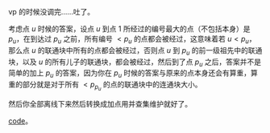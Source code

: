 vp 的时候没调完……吐了。

考虑点 $u$ 时候的答案，设点 $u$ 到点 $1$ 所经过的编号最大的点（不包括本身）是 $p_u$，在到达过 $p_u$ 之前，所有编号 $< p_u$ 的点都会被经过，这意味着若 $u<p_u$，那么点 $u$ 的联通块中所有的点都会被经过，否则点 $u$ 到 $p_u$ 的前一级祖先中的联通块，以及 $u$ 的所有儿子的联通块，都会被经过，然后到了点 $p_u$ 之后，答案并不是简单的加上 $p_u$ 的答案，因为你在 $p_u$ 时候的答案与原来的点本身还会有算重，算重的部分就是对于所有 $<p_{p_u}$ 的点的联通块中的连通块大小。

然后你全部离线下来然后转换成加点用并查集维护就好了。

[code](https://atcoder.jp/contests/agc029/submissions/27904871)。